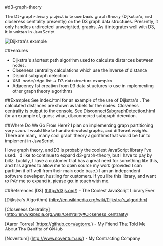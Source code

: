 #d3-graph-theory

The D3-graph-theory project is to use basic graph theory (Dijkstra's, and closeness centrality presently) on the D3 graph data structures. Presently, it only handles undirected, unweighted, graphs. As it integrates well with D3, it is written in JavaScript.

![Dijkstra's example](https://raw.github.com/brian-stinar/d3-graph-theory/master/screenshots/Dijkstras.png)

##Features 
- Dijkstra's shortest path algorithm used to calculate distances between nodes.
- Closeness centrality calculations which use the inverse of distance
- Disjoint subgraph detection
- XML node/edge list -> D3 datastructure examples
- Adjacency list creation from D3 data structures to use in implementing other graph theory algorithms


##Examples
See index.html for an example of the use of Dijkstra's . The calculated distances are shown as labels for the nodes. Closeness centrality is output to the console.
See DisconnectSubgraphDetection.html for an example of, guess what, disconnected subgraph detection.

##Where Do We Go From Here?
I plan on implementing graph partitioning very soon. 
I would like to handle directed graphs, and different weights.
There are many, many cool graph theory algorithms that would be fun to implement in JavaScript.

I love graph theory, and D3 is probably the coolest JavaScript library I've used. I'd like to continue to expand d3-graph-theory, but I have to pay by billz. Luckily, I have a customer that has a great need for something like this, and has agreed to allow me to open source my work (provided I can partition it off well from their main code base.) I am an independent software developer, hustling for customers. If you like this library, and want to PAY me to expand it, please get in touch with me.

##References
[D3] (http://d3js.org/) - The Coolest JavaScript Library Ever

[Dijkstra's Algorithm] (http://en.wikipedia.org/wiki/Dijkstra's_algorithm)

[Closeness Centrality] (http://en.wikipedia.org/wiki/Centrality#Closeness_centrality)

[Aaron Torres] (https://github.com/agtorre/) - My Friend That Told Me About The Benifits of GitHub 

[Noventum] (http://www.noventum.us/) - My Contracting Company 
